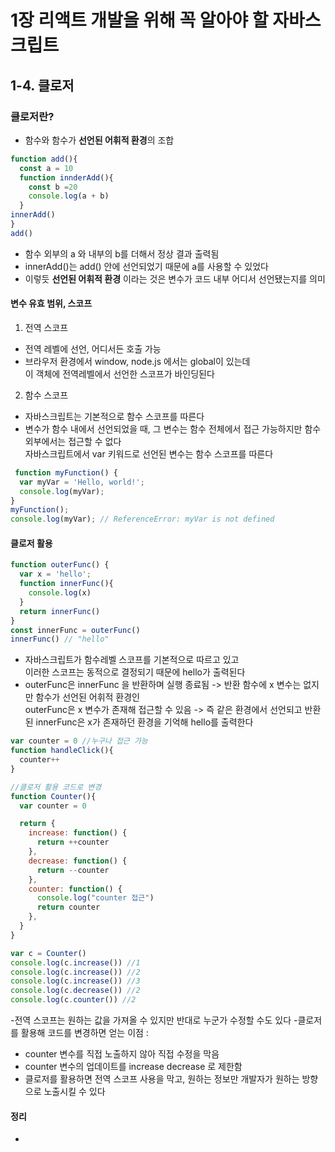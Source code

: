 # 1장 리액트 개발을 위해 꼭 알아야 할 자바스크립트 

## 1-4. 클로저 

### 클로저란?
- 함수와 함수가 **선언된 어휘적 환경**의 조합
```js
function add(){
  const a = 10
  function innderAdd(){
    const b =20
    console.log(a + b)
  }
innerAdd()
}
add()
```
- 함수 외부의 a 와 내부의 b를 더해서 정상 결과 출력됨
- innerAdd()는 add() 안에 선언되었기 때문에 a를 사용할 수 있었다
- 이렇듯 **선언된 어휘적 환경** 이라는 것은 변수가 코드 내부 어디서 선언됐는지를 의미

#### 변수 유효 범위, 스코프
1. 전역 스코프
  - 전역 레벨에 선언, 어디서든 호출 가능
  - 브라우저 환경에서 window, node.js 에서는 global이 있는데 <br/> 이 객체에 전역레벨에서 선언한 스코프가 바인딩된다
    
2. 함수 스코프
  -  자바스크립트는 기본적으로 함수 스코프를 따른다
  -  변수가 함수 내에서 선언되었을 때, 그 변수는 함수 전체에서 접근 가능하지만 함수 외부에서는 접근할 수 없다 <br/>
     자바스크립트에서 var 키워드로 선언된 변수는 함수 스코프를 따른다 
  ```js
   function myFunction() {
    var myVar = 'Hello, world!'; 
    console.log(myVar);
  }
  myFunction();
  console.log(myVar); // ReferenceError: myVar is not defined
  ```
  
#### 클로저 활용
```js
function outerFunc() {
  var x = 'hello';
  function innerFunc(){
    console.log(x)
  }
  return innerFunc()
}
const innerFunc = outerFunc()
innerFunc() // "hello"
```
- 자바스크립트가 함수레벨 스코프를 기본적으로 따르고 있고<br/>이러한 스코프는 동적으로 결정되기 때문에 hello가 출력된다
- outerFunc은 innerFunc 을 반환하며 실행 종료됨 -> 반환 함수에 x 변수는 없지만 함수가 선언된 어휘적 환경인 <br/>
  outerFunc은 x 변수가 존재해 접근할 수 있음 -> 즉 같은 환경에서 선언되고 반환된 innerFunc은 x가 존재하던 환경을 기억해 hello를 출력한다

```js
var counter = 0 //누구나 접근 가능
function handleClick(){
  counter++
}

//클로저 활용 코드로 변경
function Counter(){
  var counter = 0

  return {
    increase: function() {
      return ++counter
    },
    decrease: function() {
      return --counter
    },
    counter: function() {
      console.log("counter 접근")
      return counter
    },
  }
}

var c = Counter()
console.log(c.increase()) //1
console.log(c.increase()) //2
console.log(c.increase()) //3
console.log(c.decrease()) //2
console.log(c.counter()) //2
```
-전역 스코프는 원하는 값을 가져올 수 있지만 반대로 누군가 수정할 수도 있다
-클로저를 활용해 코드를 변경하면 얻는 이점 : 
  - counter 변수를 직접 노출하지 않아 직접 수정을 막음
  - counter 변수의 업데이트를 increase decrease 로 제한함
  - 클로저를 활용하면 전역 스코프 사용을 막고, 원하는 정보만 개발자가 원하는 방향으로 노출시킬 수 있다

  
#### 정리
- 
